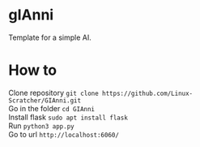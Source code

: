 # gIAnni
Template for a simple AI.<br>
# How to<br>
Clone repository
`git clone https://github.com/Linux-Scratcher/GIAnni.git`<br>
Go in the folder
`cd GIAnni`<br>
Install flask
`sudo apt install flask`<br>
Run
`python3 app.py`<br>
Go to url
`http://localhost:6060/`
